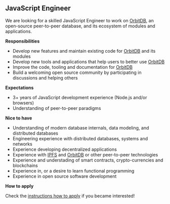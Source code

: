 ## JavaScript Engineer

We are looking for a skilled JavaScript Engineer to work on [OrbitDB](https://github.com/orbitdb/orbit-db), an open-source peer-to-peer database, and its ecosystem of modules and applications.

**Responsibilities**

- Develop new features and maintain existing code for [OrbitDB](https://github.com/orbitdb/orbit-db) and its modules
- Develop new tools and applications that help users to better use [OrbitDB](https://github.com/orbitdb/orbit-db)
- Improve the code, tooling and documentation for [OrbitDB](https://github.com/orbitdb/orbit-db)
- Build a welcoming open source community by participating in discussions and helping others

**Expectations**

- 3+ years of JavaScript development experience (Node.js and/or browsers)
- Understanding of peer-to-peer paradigms

**Nice to have**

- Understanding of modern database internals, data modeling, and distributed databases
- Engineering experience with distributed databases, systems and networks
- Experience developing decentralized applications
- Experience with [IPFS](https://github.com/ipfs) and [OrbitDB](https://github.com/orbitdb/orbit-db) or other peer-to-peer technologies
- Experience and understading of smart contracts, crypto-currencies and blockchains
- Experience in, or a desire to learn functional programming
- Experience in open source software development

**How to apply**

Check the [instructions how to apply](../how-to-apply.md) if you became interested!
